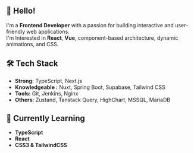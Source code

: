 ## 👋 Hello!

I'm a **Frontend Developer** with a passion for building interactive and user-friendly web applications.    
I'm Interested in **React**, **Vue**, component-based architecture, dynamic animations, and CSS.

## 🛠️ Tech Stack

- **Strong:** TypeScript, Next.js
- **Knowledgeable :** Nuxt, Spring Boot, Supabase, Tailwind CSS
- **Tools:** Git, Jenkins, Nginx
- **Others:** Zustand, Tanstack Query, HighChart, MSSQL, MariaDB
  
## 🌱 Currently Learning

- **TypeScript**
- **React**
- **CSS3 & TailwindCSS**
